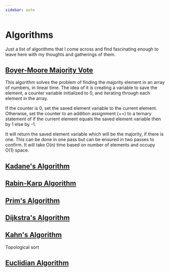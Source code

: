 ```yaml
---
sidebar: auto
---
```


# Algorithms

Just a list of algorithms that I come across and find fascinating enough to leave here with my thoughts and gatherings of them.

## [Boyer-Moore Majority Vote](https://en.wikipedia.org/wiki/Boyer%E2%80%93Moore_majority_vote_algorithm)
This algorithm solves the problem of finding the majority element in an array of numbers, in linear time. The idea of it is creating a variable to save the element, a counter variable initialized to 0, and iterating through each element in the array. 

If the counter is 0, set the saved element variable to the current element. Otherwise, set the counter to an addition assignment (+=) to a ternary statement of if the current element equals the saved element variable then by 1 else by -1.

It will return the saved element variable which will be the majority, if there is one. This can be done in one pass but can be ensured in two passes to confirm. It will take O(n) time based on number of elements and occupy O(1) space.

## [Kadane's Algorithm](https://en.wikipedia.org/wiki/Maximum_subarray_problem) 

## [Rabin-Karp Algorithm](https://en.wikipedia.org/wiki/Rabin%E2%80%93Karp_algorithm)

## [Prim's Algorithm](https://en.wikipedia.org/wiki/Prim's_algorithm)

## [Dijkstra's Algorithm](https://en.wikipedia.org/wiki/Dijkstra's_algorithm)

## [Kahn's Algorithm](https://en.wikipedia.org/wiki/Dijkstra's_algorithm)

Topological sort

## [Euclidian Algorithm](https://en.wikipedia.org/wiki/Euclidean_algorithm)

